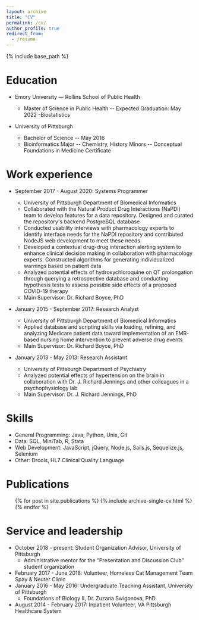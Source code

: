 ```yaml
---
layout: archive
title: "CV"
permalink: /cv/
author_profile: true
redirect_from:
  - /resume
---
```


{% include base_path %}

Education
======
* Emory University — Rollins School of Public Health
  - Master of Science in Public Health -- Expected Graduation: May 2022
  -Biostatistics

* University of Pittsburgh
  - Bachelor of Science -- May 2016
  - Bioinformatics Major -- Chemistry, History Minors -- Conceptual Foundations in Medicine Certificate

Work experience
======
* September 2017 - August 2020: Systems Programmer
  - University of Pittsburgh Department of Biomedical Informatics
  - Collaborated with the Natural Product Drug Interactions (NaPDI) team to develop features for a data repository. Designed and curated the repository's backend PostgreSQL database
  - Conducted usability interviews with pharmacology experts to identify interface needs for the NaPDI repository and contributed NodeJS web development to meet these needs
  - Developed a contextual drug-drug interaction alerting system to enhance clinical decision making in collaboration with pharmacology experts. Constructed algorithms for generating individualized warnings based on patient data
  - Analyzed potential effects of hydroxychloroquine on QT prolongation through querying a retrospective database and conducting hypothesis tests to assess possible side effects of a proposed COVID-19 therapy
  - Main Supervisor: Dr. Richard Boyce, PhD

* January 2015 - September 2017: Research Analyst
  - University of Pittsburgh Department of Biomedical Informatics
  - Applied database and scripting skills via loading, refining, and analyzing Medicare patient data toward implementation of an EMR-based nursing home intervention to prevent adverse drug events
  - Main Supervisor: Dr. Richard Boyce, PhD

* January 2013 - May 2013: Research Assistant
  - University of Pittsburgh Department of Psychiatry
  - Analyzed potential effects of hypertension on the brain in collaboration with Dr. J. Richard Jennings and other colleagues in a psychophysiology lab
  - Main Supervisor: Dr. J. Richard Jennings, PhD
  
Skills
======
* General Programming: Java, Python, Unix, Git
* Data: SQL, MiniTab, R, Stata
* Web Development: JavaScript, jQuery, Node.js, Sails.js, Sequelize.js, Selenium
* Other: Drools, HL7 Clinical Quality Language

Publications
======
  <ul>{% for post in site.publications %}
    {% include archive-single-cv.html %}
  {% endfor %}</ul>
  
<!-- Talks
======
  <ul>{% for post in site.talks %}
    {% include archive-single-talk-cv.html %}
  {% endfor %}</ul> -->
  
<!-- Teaching
======
  <ul>{% for post in site.teaching %}
    {% include archive-single-cv.html %}
  {% endfor %}</ul> -->
  
Service and leadership
======
* October 2018 - present: Student Organization Advisor, University of Pittsburgh
  - Administrative mentor for the “Presentation and Discussion Club” student organization
* February 2017 - June 2018: Volunteer, Homeless Cat Management Team Spay & Neuter Clinic
* January 2016 - May 2016: Undergraduate Teaching Assistant, University of Pittsburgh
  - Foundations of Biology II, Dr. Zuzana Swigonova, PhD.
* August 2014 - February 2017: Inpatient Volunteer, VA Pittsburgh Healthcare System
